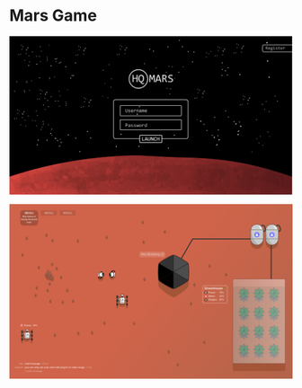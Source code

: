 # Mars Game

![demo](https://raw.githubusercontent.com/DaxTubach/Mars-Game/master/public/images/image081.png)

![demo](https://raw.githubusercontent.com/DaxTubach/Mars-Game/master/public/images/image093.png)
